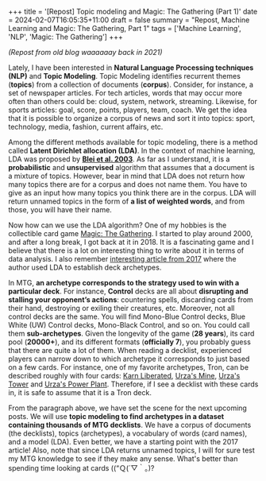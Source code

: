 +++
title = '[Repost] Topic modeling and Magic: The Gathering (Part 1)'
date = 2024-02-07T16:05:35+11:00
draft = false
summary = "Repost, Machine Learning and Magic: The Gathering, Part 1"
tags = ['Machine Learning', 'NLP', 'Magic: The Gathering']
+++

*(Repost from old blog waaaaaay back in 2021)*

Lately, I have been interested in **Natural Language Processing techniques (NLP)** and **Topic Modeling**. Topic Modeling identifies recurrent themes (**topics**) from a collection of documents (**corpus**). Consider, for instance, a set of newspaper articles. For tech articles, words that may occur more often than others could be: cloud, system, network, streaming. Likewise, for sports articles: goal, score, points, players, team, coach. We get the idea that it is possible to organize a corpus of news and sort it into topics: sport, technology, media, fashion, current affairs, etc.

Among the different methods available for topic modeling, there is a method called **Latent Dirichlet allocation (LDA)**. In the context of machine learning, LDA was proposed by [**Blei et al. 2003**](https://dl.acm.org/doi/10.5555/944919.944937). As far as I understand, it is a **probabilistic** and **unsupervised** algorithm that assumes that a document is a mixture of topics. However, bear in mind that LDA does not return how many topics there are for a corpus and does not name them. You have to give as an input how many topics you think there are in the corpus. LDA will return unnamed topics in the form of **a list of weighted words**, and from those, you will have their name.

Now how can we use the LDA algorithm? One of my hobbies is the collectible card game [Magic: The Gathering](https://magic.wizards.com/en/articles). I started to play around 2000, and after a long break, I got back at it in 2018. It is a fascinating game and I believe that there is a lot on interesting thing to write about it in terms of data analysis. I also remember [interesting article from 2017](https://towardsdatascience.com/finding-magic-the-gathering-archetypes-with-latent-dirichlet-allocation-729112d324a6) where the author used LDA to establish deck archetypes. 

In MTG, **an archetype corresponds to the strategy used to win with a particular deck**. For instance, **Control** decks are all about **disrupting and stalling your opponent’s actions**: countering spells, discarding cards from their hand, destroying or exiling their creatures, etc. Moreover, not all control decks are the same. You will find Mono-Blue Control decks, Blue White (UW) Control decks, Mono-Black Control, and so on. You could call them **sub-archetypes**. Given the longevity of the game (**28 years**), its card pool (**20000+**), and its different formats (**officially 7**), you probably guess that there are quite a lot of them. When reading a decklist, experienced players can narrow down to which archetype it corresponds to just based on a few cards. For instance, one of my favorite archetypes, Tron, can be described roughly with four cards: [Karn Liberated](https://gatherer.wizards.com/Pages/Card/Details.aspx?multiverseid=491334), [Urza's Mine](https://gatherer.wizards.com/pages/card/Details.aspx?multiverseid=45464), [Urza's Tower](https://gatherer.wizards.com/Pages/Card/Details.aspx?multiverseid=45468) and [Urza's Power Plant](https://gatherer.wizards.com/Pages/Card/Details.aspx?multiverseid=45470). Therefore, if I see a decklist with these cards in, it is safe to assume that it is a Tron deck.

From the paragraph above, we have set the scene for the next upcoming posts. We will use **topic modeling to find archetypes in a dataset containing thousands of MTG decklists**. We have a corpus of documents (the decklists), topics (archetypes), a vocabulary of words (card names), and a model (LDA). Even better, we have a starting point with the 2017 article! Also, note that since LDA returns unnamed topics, I will for sure test my MTG knowledge to see if they make any sense. What's better than spending time looking at cards ((“Ｑ(´▽｀｡)?